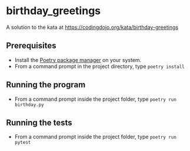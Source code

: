 # birthday_greetings
A solution to the kata at https://codingdojo.org/kata/birthday-greetings

## Prerequisites
* Install the [Poetry package manager](https://python-poetry.org/docs/#installation) on your system.
* From a command prompt in the project directory, type `poetry install`

## Running the program
* From a command prompt inside the project folder, type `poetry run birthday.py`

## Running the tests
* From a command prompt inside the project folder, type `poetry run pytest`

